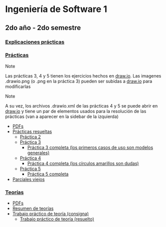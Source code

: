 # Ingeniería de Software 1
## 2do año - 2do semestre
### [Explicaciones prácticas](https://github.com/Pedro0604/2do-LS-LI-API-ATIC/tree/main/2do%20semestre/Ing1/Explicaciones%20de%20pr%C3%A1ctica)
### [Prácticas](https://github.com/Pedro0604/2do-LS-LI-API-ATIC/tree/main/2do%20semestre/Ing1/Pr%C3%A1cticas)
> [!NOTE]
> Las prácticas 3, 4 y 5 tienen los ejercicios hechos en [draw.io](https://draw.io). Las imagenes .drawio.png (o .png en la práctica 3) pueden ser subidas a [draw.io](https://draw.io) para modificarlas

> [!NOTE]
> A su vez, los archivos .drawio.xml de las prácticas 4 y 5 se puede abrir en [draw.io](https://draw.io) y tiene un par de elementos usados para la resolución de las prácticas (van a aparecer en la sidebar de la izquierda)

  * [PDFs](https://github.com/Pedro0604/2do-LS-LI-API-ATIC/tree/main/2do%20semestre/Ing1/Pr%C3%A1cticas/PDFs)
  * [Prácticas resueltas](https://github.com/Pedro0604/2do-LS-LI-API-ATIC/tree/main/2do%20semestre/Ing1/Pr%C3%A1cticas/Pr%C3%A1cticas%20resueltas)
    * [Práctica 2](https://github.com/Pedro0604/2do-LS-LI-API-ATIC/tree/main/2do%20semestre/Ing1/Pr%C3%A1cticas/Pr%C3%A1cticas%20resueltas/Pr%C3%A1ctica%202)
    * [Práctica 3](https://github.com/Pedro0604/2do-LS-LI-API-ATIC/tree/main/2do%20semestre/Ing1/Pr%C3%A1cticas/Pr%C3%A1cticas%20resueltas/Pr%C3%A1ctica%203)
      * [Práctica 3 completa (los primeros casos de uso son modelos generales)](https://github.com/Pedro0604/2do-LS-LI-API-ATIC/blob/main/2do%20semestre/Ing1/Pr%C3%A1cticas/Pr%C3%A1cticas%20resueltas/Pr%C3%A1ctica%203/Pr%C3%A1ctica%203%20-%20PDF.pdf)
    * [Práctica 4](https://github.com/Pedro0604/2do-LS-LI-API-ATIC/tree/main/2do%20semestre/Ing1/Pr%C3%A1cticas/Pr%C3%A1cticas%20resueltas/Pr%C3%A1ctica%204)
      * [Práctica 4 completa (los círculos amarillos son dudas)](https://github.com/Pedro0604/2do-LS-LI-API-ATIC/blob/main/2do%20semestre/Ing1/Pr%C3%A1cticas/Pr%C3%A1cticas%20resueltas/Pr%C3%A1ctica%204/Pr%C3%A1ctica%204%20-%20PDF.pdf)
    * [Práctica 5](https://github.com/Pedro0604/2do-LS-LI-API-ATIC/tree/main/2do%20semestre/Ing1/Pr%C3%A1cticas/Pr%C3%A1cticas%20resueltas/Pr%C3%A1ctica%205)
      * [Práctica 5 completa](https://github.com/Pedro0604/2do-LS-LI-API-ATIC/blob/main/2do%20semestre/Ing1/Pr%C3%A1cticas/Pr%C3%A1cticas%20resueltas/Pr%C3%A1ctica%205/Pr%C3%A1ctica%205%20-%20PDF.pdf)
  * [Parciales viejos](https://github.com/Pedro0604/2do-LS-LI-API-ATIC/tree/main/2do%20semestre/Ing1/Pr%C3%A1cticas/Parciales%20viejos)
### [Teorías](https://github.com/Pedro0604/2do-LS-LI-API-ATIC/tree/main/2do%20semestre/Ing1/Teor%C3%ADas)
  * [PDFs](https://github.com/Pedro0604/2do-LS-LI-API-ATIC/tree/main/2do%20semestre/Ing1/Teor%C3%ADas/PDFs)
  * [Resumen de teorías](https://github.com/Pedro0604/2do-LS-LI-API-ATIC/blob/main/2do%20semestre/Ing1/Teor%C3%ADas/Resumen%20teor%C3%ADas.pdf)
  * [Trabajo práctico de teoría (consigna)](https://github.com/Pedro0604/2do-LS-LI-API-ATIC/blob/main/2do%20semestre/Ing1/Teor%C3%ADas/PDFs/TP%20promoci%C3%B3n.pdf)
    * [Trabajo práctico de teoría (resuelto)](https://github.com/Pedro0604/2do-LS-LI-API-ATIC/blob/main/2do%20semestre/Ing1/Teor%C3%ADas/Trabajo%20pr%C3%A1ctico%20de%20teoria.pdf)
